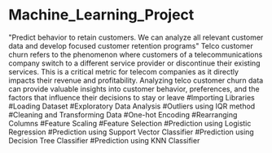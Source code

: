 # Machine_Learning_Project
"Predict behavior to retain customers. We can analyze all relevant customer data and develop focused customer retention programs"
Telco customer churn refers to the phenomenon where customers of a telecommunications company switch to a different service provider or discontinue their existing services. This is a critical metric for telecom companies as it directly impacts their revenue and profitability. Analyzing telco customer churn data can provide valuable insights into customer behavior, preferences, and the factors that influence their decisions to stay or leave
#Importing Libraries
#Loading Dataset
#Exploratory Data Analysis
#Outliers using IQR method
#Cleaning and Transforming Data
#One-hot Encoding
#Rearranging Columns
#Feature Scaling
#Feature Selection
#Prediction using Logistic Regression
#Prediction using Support Vector Classifier
#Prediction using Decision Tree Classifier
#Prediction using KNN Classifier

